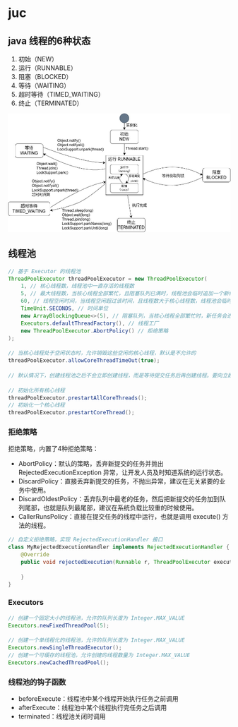 # juc

## java 线程的6种状态

1. 初始（NEW）
2. 运行（RUNNABLE）
3. 阻塞（BLOCKED）
4. 等待（WAITING）
5. 超时等待（TIMED_WAITING）
6. 终止（TERMINATED）

![java 线程状态](../assets/java线程状态.jpg)

## 线程池

```java
// 基于 Executor 的线程池
ThreadPoolExecutor threadPoolExecutor = new ThreadPoolExecutor(
    1, // 核心线程数，线程池中一直存活的线程数
    5, // 最大线程数，当核心线程全部繁忙，且阻塞队列已满时，线程池会临时追加一个新线程，直到线程池中的线程数达到最大线程数
    60, // 线程空闲时间，当线程空闲超过该时间，且线程数大于核心线程数，线程池会临时回收线程
    TimeUnit.SECONDS, // 时间单位
    new ArrayBlockingQueue<>(5), // 阻塞队列，当核心线程全部繁忙时，新任务会进入阻塞队列，等待被执行
    Executors.defaultThreadFactory(), // 线程工厂
    new ThreadPoolExecutor.AbortPolicy() // 拒绝策略
);

// 当核心线程处于空闲状态时，允许销毁这些空闲的核心线程，默认是不允许的
threadPoolExecutor.allowCoreThreadTimeOut(true);

// 默认情况下，创建线程池之后不会立即创建线程，而是等待提交任务后再创建线程。要向立即创建线程，可以通过以下两种方式：

// 初始化所有核心线程
threadPoolExecutor.prestartAllCoreThreads();
// 初始化一个核心线程
threadPoolExecutor.prestartCoreThread();
```

### 拒绝策略

拒绝策略，内置了4种拒绝策略：

- AbortPolicy：默认的策略，丢弃新提交的任务并抛出 RejectedExecutionException 异常，让开发人员及时知道系统的运行状态。
- DiscardPolicy：直接丢弃新提交的任务，不抛出异常，建议在无关紧要的业务中使用。
- DiscardOldestPolicy：丢弃队列中最老的任务，然后把新提交的任务加到队列尾部，也就是队列最尾部，建议在系统负载比较重的时候使用。
- CallerRunsPolicy：直接在提交任务的线程中运行，也就是调用 execute() 方法的线程。

```java
// 自定义拒绝策略，实现 RejectedExecutionHandler 接口
class MyRejectedExecutionHandler implements RejectedExecutionHandler {
    @Override
    public void rejectedExecution(Runnable r, ThreadPoolExecutor executor) {

    }
}
```

### Executors

```java
// 创建一个固定大小的线程池，允许的队列长度为 Integer.MAX_VALUE
Executors.newFixedThreadPool(5);

// 创建一个单线程化的线程池，允许的队列长度为 Integer.MAX_VALUE
Executors.newSingleThreadExecutor();
// 创建一个可缓存的线程池，允许创建的线程数量为 Integer.MAX_VALUE
Executors.newCachedThreadPool();
```

### 线程池的钩子函数

- beforeExecute：线程池中某个线程开始执行任务之前调用
- afterExecute：线程池中某个线程执行完任务之后调用
- terminated：线程池关闭时调用
